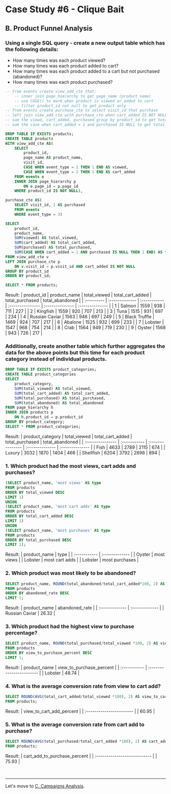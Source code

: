 # Case Study #6 - Clique Bait

## B. Product Funnel Analysis

### Using a single SQL query - create a new output table which has the following details:
* How many times was each product viewed?
* How many times was each product added to cart?
* How many times was each product added to a cart but not purchased (abandoned)?
* How many times was each product purchased?
  
``` sql
-- from events create view_add_cte that:
    -- inner join page_hierarchy to get page_name (product name)
    -- use CASE() to mark when product is viewed or added to cart
    -- filter product_id not null to get product only
-- from events create purchase_cte to select visit_id that purchase
-- left join view_add_cte with purchase_cte when cart_added IS NOT NULL
-- sum the viewd, cart_added, purchased group by product_id to get total number
-- sum the case when cart_added = 1 and purchased IS NULL to get total_abandoned

DROP TABLE IF EXISTS products;
CREATE TABLE products
WITH view_add_cte AS(
	SELECT
		product_id,
        page_name AS product_name,
		visit_id,
		CASE WHEN event_type = 1 THEN 1 END AS viewed,
		CASE WHEN event_type = 2 THEN 1 END AS cart_added
	FROM events e
	INNER JOIN page_hierarchy p
		ON e.page_id = p.page_id
	WHERE product_id IS NOT NULL),

purchase_cte AS(
	SELECT visit_id, 1 AS purchased
	FROM events
	WHERE event_type = 3)

SELECT 
	product_id,
    product_name,
    SUM(viewed) AS total_viewed,
    SUM(cart_added) AS total_cart_added,
    SUM(purchased) AS total_purchased,
    SUM(CASE WHEN cart_added = 1 AND purchased IS NULL THEN 1 END) AS total_abandoned
FROM view_add_cte v
LEFT JOIN purchase_cte p
	ON v.visit_id = p.visit_id AND cart_added IS NOT NULL
GROUP BY product_id
ORDER BY product_id;

SELECT * FROM products;
```
Result:
| product_id | product_name   | total_viewed | total_cart_added | total_purchased | total_abandoned |
| :--------- | :------------- | :----------- | :--------------- | :-------------- | :-------------- |
| 1          | Salmon         | 1559         | 938              | 711             | 227             |
| 2          | Kingfish       | 1559         | 920              | 707             | 213             |
| 3          | Tuna           | 1515         | 931              | 697             | 234             |
| 4          | Russian Caviar | 1563         | 946              | 697             | 249             |
| 5          | Black Truffle  | 1469         | 924              | 707             | 217             |
| 6          | Abalone        | 1525         | 932              | 699             | 233             |
| 7          | Lobster        | 1547         | 968              | 754             | 214             |
| 8          | Crab           | 1564         | 949              | 719             | 230             |
| 9          | Oyster         | 1568         | 943              | 726             | 217             |

### Additionally, create another table which further aggregates the data for the above points but this time for each product category instead of individual products.
``` sql
DROP TABLE IF EXISTS product_categories;
CREATE TABLE product_categories
SELECT 
	product_category,
    SUM(total_viewed) AS total_viewed,
    SUM(total_cart_added) AS total_cart_added,
    SUM(total_purchased) AS total_purchased,
    SUM(total_abandoned) AS total_abandoned
FROM page_hierarchy h
INNER JOIN products p
	ON h.product_id = p.product_id
GROUP BY product_category;
SELECT * FROM product_categories;
```
Result:
| product_category | total_viewed | total_cart_added | total_purchased | total_abandoned |
| :--------------- | :----------- | :--------------- | :-------------- | :-------------- |
| Fish             | 4633         | 2789             | 2115            | 674             |
| Luxury           | 3032         | 1870             | 1404            | 466             |
| Shellfish        | 6204         | 3792             | 2898            | 894             |

### 1. Which product had the most views, cart adds and purchases?
``` sql
(SELECT product_name, 'most views' AS type
FROM products
ORDER BY total_viewed DESC
LIMIT 1)
UNION
(SELECT product_name, 'most cart adds' AS type
FROM products
ORDER BY total_cart_added DESC
LIMIT 1)
UNION
(SELECT product_name, 'most purchases' AS type
FROM products
ORDER BY total_purchased DESC
LIMIT 1);
```
Result:
| product_name | type           |
| :----------- | :------------- |
| Oyster       | most views     |
| Lobster      | most cart adds |
| Lobster      | most purchases |

### 2. Which product was most likely to be abandoned?
``` sql
SELECT product_name, ROUND(total_abandoned/total_cart_added*100, 2) AS abandoned_rate
FROM products
ORDER BY abandoned_rate DESC
LIMIT 1;
```
Result:
| product_name   | abandoned_rate |
| :------------- | :------------- |
| Russian Caviar | 26.32          |

### 3. Which product had the highest view to purchase percentage?
``` sql
SELECT product_name, ROUND(total_purchased/total_viewed *100, 2) AS view_to_purchase_percent
FROM products
ORDER BY view_to_purchase_percent DESC
LIMIT 1;
```
Result:
| product_name | view_to_purchase_percent |
| :----------- | :----------------------- |
| Lobster      | 48.74                    |

### 4. What is the average conversion rate from view to cart add?
``` sql
SELECT ROUND(AVG(total_cart_added/total_viewed *100), 2) AS view_to_cart_add_percent
FROM products;
```
Result:
| view_to_cart_add_percent |
| :----------------------- |
| 60.95                    |

### 5. What is the average conversion rate from cart add to purchase?
``` sql
SELECT ROUND(AVG(total_purchased/total_cart_added *100), 2) AS cart_add_to_purchase_percent
FROM products;
```
Result:
| cart_add_to_purchase_percent |
| :--------------------------- |
| 75.93                        |


<br>

***
Let's move to [C. Campaigns Analysis](C.%20Campaigns%20Analysis.md).
